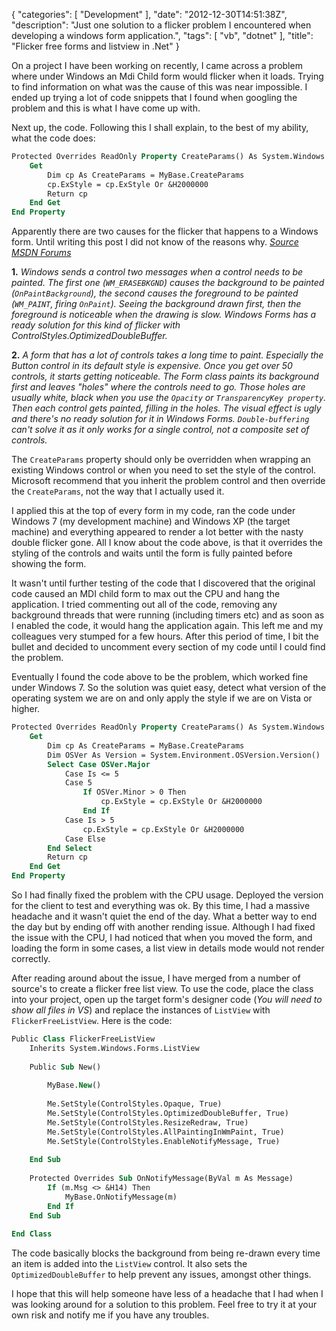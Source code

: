 {
   "categories": [ "Development" ],
   "date": "2012-12-30T14:51:38Z",
   "description": "Just one solution to a flicker problem I encountered when developing a windows form application.",
   "tags": [ "vb", "dotnet" ],
   "title": "Flicker free forms and listview in .Net"
}

On a project I have been working on recently, I came across a problem where under Windows an Mdi Child form would flicker when it loads. Trying to find information on what was the cause of this was near impossible. I ended up trying a lot of code snippets that I found when googling the problem and this is what I have come up with.
<!--more-->

Next up, the code. Following this I shall explain, to the best of my ability, what the code does:

```vb
Protected Overrides ReadOnly Property CreateParams() As System.Windows.Forms.CreateParams
    Get
        Dim cp As CreateParams = MyBase.CreateParams
        cp.ExStyle = cp.ExStyle Or &H2000000
        Return cp
    End Get
End Property
```

Apparently there are two causes for the flicker that happens to a Windows form. Until writing this post I did not know of the reasons why. *[Source MSDN
Forums](http://social.msdn.microsoft.com/Forums/en-US/winforms/thread/aaed00ce-4bc9-424e-8c05-c30213171c2c/)*

**1.** *Windows sends a control two messages when a control needs to be painted. The first one (`WM_ERASEBKGND`) causes the background to be painted (`OnPaintBackground`), the second causes the foreground to be painted (`WM_PAINT`, firing `OnPaint`). Seeing the background drawn first, then the foreground is noticeable when the drawing is slow. Windows Forms has a ready solution for this kind of flicker with ControlStyles.OptimizedDoubleBuffer.*

**2.** *A form that has a lot of controls takes a long time to paint. Especially the Button control in its default style is expensive. Once you get over 50 controls, it starts getting noticeable. The Form class
paints its background first and leaves "holes" where the controls need to go. Those holes are usually white, black when you use the `Opacity` or `TransparencyKey property`. Then each control gets painted, filling
in the holes. The visual effect is ugly and there's no ready solution for it in Windows Forms. `Double-buffering` can't solve it as it only works for a single control, not a composite set of controls.*

The `CreateParams` property should only be overridden when wrapping an existing Windows control or when you need to set the style of the control. Microsoft recommend that you inherit the problem control and
then override the `CreateParams`, not the way that I actually used it.

I applied this at the top of every form in my code, ran the code under Windows 7 (my development machine) and Windows XP (the target machine) and everything appeared to render a lot better with the nasty double
flicker gone. All I know about the code above, is that it overrides the styling of the controls and waits until the form is fully painted before showing the form.

It wasn't until further testing of the code that I discovered that the original code caused an MDI child form to max out the CPU and hang the application. I tried commenting out all of the code, removing any
background threads that were running (including timers etc) and as soon as I enabled the code, it would hang the application again. This left me and my colleagues very stumped for a few hours. After this period of
time, I bit the bullet and decided to uncomment every section of my code until I could find the problem.

Eventually I found the code above to be the problem, which worked fine under Windows 7. So the solution was quiet easy, detect what version of the operating system we are on and only apply the style if we are on
Vista or higher.

```vb
Protected Overrides ReadOnly Property CreateParams() As System.Windows.Forms.CreateParams
    Get
        Dim cp As CreateParams = MyBase.CreateParams
        Dim OSVer As Version = System.Environment.OSVersion.Version()
        Select Case OSVer.Major
            Case Is <= 5
            Case 5
                If OSVer.Minor > 0 Then
                    cp.ExStyle = cp.ExStyle Or &H2000000
                End If
            Case Is > 5
                cp.ExStyle = cp.ExStyle Or &H2000000
            Case Else
        End Select
        Return cp
    End Get
End Property
```

So I had finally fixed the problem with the CPU usage. Deployed the version for the client to test and everything was ok. By this time, I had a massive headache and it wasn't quiet the end of the day. What a
better way to end the day but by ending off with another rending issue. Although I had fixed the issue with the CPU, I had noticed that when you moved the form, and loading the form in some cases, a list view in
details mode would not render correctly.

After reading around about the issue, I have merged from a number of source's to create a flicker free list view. To use the code, place the class into your project, open up the target form's designer code (*You
will need to show all files in VS*) and replace the instances of `ListView` with `FlickerFreeListView`. Here is the code:

```vb
Public Class FlickerFreeListView
    Inherits System.Windows.Forms.ListView
    
    Public Sub New()
    
        MyBase.New()
    
        Me.SetStyle(ControlStyles.Opaque, True)
        Me.SetStyle(ControlStyles.OptimizedDoubleBuffer, True)
        Me.SetStyle(ControlStyles.ResizeRedraw, True)
        Me.SetStyle(ControlStyles.AllPaintingInWmPaint, True)
        Me.SetStyle(ControlStyles.EnableNotifyMessage, True)
    
    End Sub
    
    Protected Overrides Sub OnNotifyMessage(ByVal m As Message)
        If (m.Msg <> &H14) Then
            MyBase.OnNotifyMessage(m)
        End If
    End Sub
    
End Class
```

The code basically blocks the background from being re-drawn every time an item is added into the `ListView` control. It also sets the `OptimizedDoubleBuffer` to help prevent any issues, amongst other things.

I hope that this will help someone have less of a headache that I had when I was looking around for a solution to this problem. Feel free to try it at your own risk and notify me if you have any
troubles.